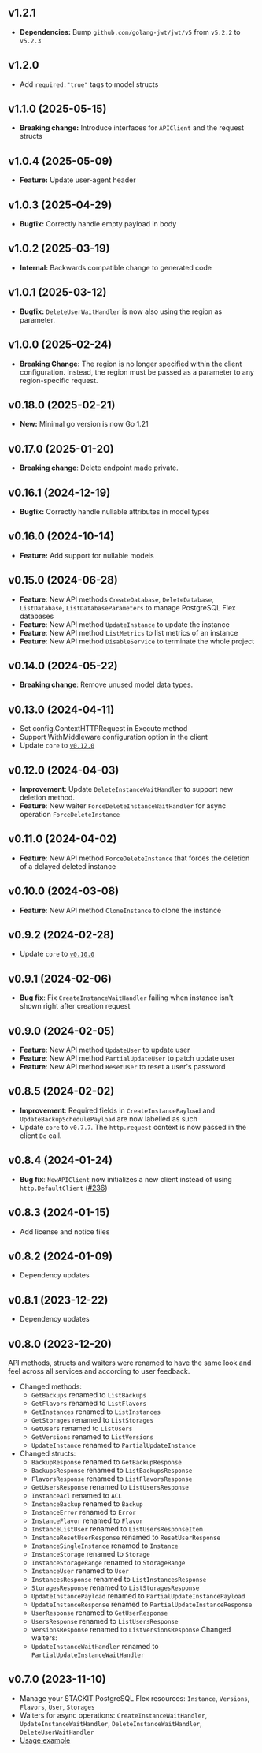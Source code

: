 ## v1.2.1
  - **Dependencies:** Bump `github.com/golang-jwt/jwt/v5` from `v5.2.2` to `v5.2.3`

## v1.2.0
- Add `required:"true"` tags to model structs

## v1.1.0 (2025-05-15)
- **Breaking change:** Introduce interfaces for `APIClient` and the request structs

## v1.0.4 (2025-05-09)
- **Feature:** Update user-agent header

## v1.0.3 (2025-04-29)
- **Bugfix:** Correctly handle empty payload in body

## v1.0.2 (2025-03-19)
- **Internal:** Backwards compatible change to generated code

## v1.0.1 (2025-03-12)
- **Bugfix:** `DeleteUserWaitHandler` is now also using the region as parameter.

## v1.0.0 (2025-02-24)
- **Breaking Change:** The region is no longer specified within the client configuration. Instead, the region must be passed as a parameter to any region-specific request.

## v0.18.0 (2025-02-21)
- **New:** Minimal go version is now Go 1.21

## v0.17.0 (2025-01-20)
- **Breaking change**: Delete endpoint made private.

## v0.16.1 (2024-12-19)
- **Bugfix:** Correctly handle nullable attributes in model types

## v0.16.0 (2024-10-14)

- **Feature:** Add support for nullable models

## v0.15.0 (2024-06-28)

- **Feature**: New API methods `CreateDatabase`, `DeleteDatabase`, `ListDatabase`, `ListDatabaseParameters` to manage PostgreSQL Flex databases
- **Feature**: New API method `UpdateInstance` to update the instance
- **Feature**: New API method `ListMetrics` to list metrics of an instance
- **Feature**: New API method `DisableService` to terminate the whole project

## v0.14.0 (2024-05-22)

- **Breaking change**: Remove unused model data types.

## v0.13.0 (2024-04-11)

- Set config.ContextHTTPRequest in Execute method
- Support WithMiddleware configuration option in the client
- Update `core` to [`v0.12.0`](../../core/CHANGELOG.md#v0120-2024-04-11)

## v0.12.0 (2024-04-03)

- **Improvement**: Update `DeleteInstanceWaitHandler` to support new deletion method.
- **Feature**: New waiter `ForceDeleteInstanceWaitHandler` for async operation `ForceDeleteInstance`

## v0.11.0 (2024-04-02)

- **Feature**: New API method `ForceDeleteInstance` that forces the deletion of a delayed deleted instance

## v0.10.0 (2024-03-08)

- **Feature**: New API method `CloneInstance` to clone the instance

## v0.9.2 (2024-02-28)

- Update `core` to [`v0.10.0`](../../core/CHANGELOG.md#v0100-2024-02-27)

## v0.9.1 (2024-02-06)

- **Bug fix**: Fix `CreateInstanceWaitHandler` failing when instance isn't shown right after creation request

## v0.9.0 (2024-02-05)

- **Feature**: New API method `UpdateUser` to update user
- **Feature**: New API method `PartialUpdateUser` to patch update user
- **Feature**: New API method `ResetUser` to reset a user's password

## v0.8.5 (2024-02-02)

- **Improvement**: Required fields in `CreateInstancePayload` and `UpdateBackupSchedulePayload` are now labelled as such
- Update `core` to `v0.7.7`. The `http.request` context is now passed in the client `Do` call.

## v0.8.4 (2024-01-24)

- **Bug fix**: `NewAPIClient` now initializes a new client instead of using `http.DefaultClient` ([#236](https://github.com/stackitcloud/stackit-sdk-go/issues/236))

## v0.8.3 (2024-01-15)

- Add license and notice files

## v0.8.2 (2024-01-09)

- Dependency updates

## v0.8.1 (2023-12-22)

- Dependency updates

## v0.8.0 (2023-12-20)

API methods, structs and waiters were renamed to have the same look and feel across all services and according to user feedback.

- Changed methods:
  - `GetBackups` renamed to `ListBackups`
  - `GetFlavors` renamed to `ListFlavors`
  - `GetInstances` renamed to `ListInstances`
  - `GetStorages` renamed to `ListStorages`
  - `GetUsers` renamed to `ListUsers`
  - `GetVersions` renamed to `ListVersions`
  - `UpdateInstance` renamed to `PartialUpdateInstance`
- Changed structs:
  - `BackupResponse` renamed to `GetBackupResponse`
  - `BackupsResponse` renamed to `ListBackupsResponse`
  - `FlavorsResponse` renamed to `ListFlavorsResponse`
  - `GetUsersResponse` renamed to `ListUsersResponse`
  - `InstanceAcl` renamed to `ACL`
  - `InstanceBackup` renamed to `Backup`
  - `InstanceError` renamed to `Error`
  - `InstanceFlavor` renamed to `Flavor`
  - `InstanceListUser` renamed to `ListUsersResponseItem`
  - `InstanceResetUserResponse` renamed to `ResetUserResponse`
  - `InstanceSingleInstance` renamed to `Instance`
  - `InstanceStorage` renamed to `Storage`
  - `InstanceStorageRange` renamed to `StorageRange`
  - `InstanceUser` renamed to `User`
  - `InstancesResponse` renamed to `ListInstancesResponse`
  - `StoragesResponse` renamed to `ListStoragesResponse`
  - `UpdateInstancePayload` renamed to `PartialUpdateInstancePayload`
  - `UpdateInstanceResponse` renamed to `PartialUpdateInstanceResponse`
  - `UserResponse` renamed to `GetUserResponse`
  - `UsersResponse` renamed to `ListUsersResponse`
  - `VersionsResponse` renamed to `ListVersionsResponse`
    Changed waiters:
  - `UpdateInstanceWaitHandler` renamed to `PartialUpdateInstanceWaitHandler`

## v0.7.0 (2023-11-10)

- Manage your STACKIT PostgreSQL Flex resources: `Instance`, `Versions`, `Flavors`, `User`, `Storages`
- Waiters for async operations: `CreateInstanceWaitHandler`, `UpdateInstanceWaitHandler`, `DeleteInstanceWaitHandler`, `DeleteUserWaitHandler`
- [Usage example](https://github.com/stackitcloud/stackit-sdk-go/tree/main/examples/postgresflex)
